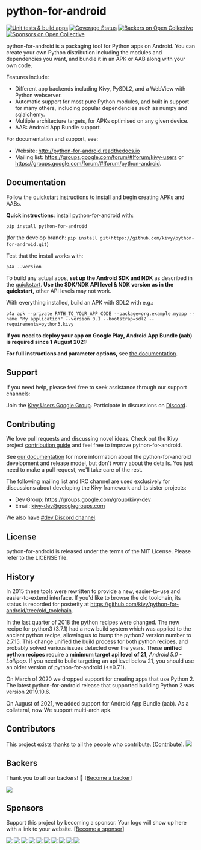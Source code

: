 python-for-android
==================

[![Unit tests & build apps](https://github.com/kivy/python-for-android/workflows/Unit%20tests%20&%20build%20apps/badge.svg?branch=develop)](https://github.com/kivy/python-for-android/actions?query=workflow%3A%22Unit+tests+%26+build+apps%22)
[![Coverage Status](https://coveralls.io/repos/github/kivy/python-for-android/badge.svg?branch=develop&kill_cache=1)](https://coveralls.io/github/kivy/python-for-android?branch=develop)
[![Backers on Open Collective](https://opencollective.com/kivy/backers/badge.svg)](#backers)
[![Sponsors on Open Collective](https://opencollective.com/kivy/sponsors/badge.svg)](#sponsors)

python-for-android is a packaging tool for Python apps on Android. You can
create your own Python distribution including the modules and
dependencies you want, and bundle it in an APK or AAB along with your own code.

Features include:

-  Different app backends including Kivy, PySDL2, and a WebView with
   Python webserver.
-  Automatic support for most pure Python modules, and built in support
   for many others, including popular dependencies such as numpy and
   sqlalchemy.
-  Multiple architecture targets, for APKs optimised on any given
   device.
-  AAB: Android App Bundle support.

For documentation and support, see:

-  Website: http://python-for-android.readthedocs.io
-  Mailing list: https://groups.google.com/forum/#!forum/kivy-users or
   https://groups.google.com/forum/#!forum/python-android.

## Documentation

Follow the [quickstart
instructions](<https://python-for-android.readthedocs.org/en/latest/quickstart/>)
to install and begin creating APKs and AABs.

**Quick instructions**: install python-for-android with:

    pip install python-for-android

(for the develop branch: `pip install git+https://github.com/kivy/python-for-android.git`)

Test that the install works with:

    p4a --version

To build any actual apps, **set up the Android SDK and NDK**
as described in the [quickstart](
<https://python-for-android.readthedocs.org/en/latest/quickstart/#installing-android-sdk>).
**Use the SDK/NDK API level & NDK version as in the quickstart,**
other API levels may not work.

With everything installed, build an APK with SDL2 with e.g.:

    p4a apk --private PATH_TO_YOUR_APP_CODE --package=org.example.myapp --name "My application" --version 0.1 --bootstrap=sdl2 --requirements=python3,kivy

**If you need to deploy your app on Google Play, Android App Bundle (aab) is required since 1 August 2021:**

**For full instructions and parameter options,** see [the
documentation](https://python-for-android.readthedocs.io/en/latest/quickstart/#usage).

## Support

If you need help, please feel free to seek assistance through our support channels:

Join the  [Kivy Users Google Group](https://groups.google.com/group/kivy-users).
Participate in discussions on [Discord](https://chat.kivy.org).


## Contributing

We love pull requests and discussing novel ideas. Check out the Kivy
project [contribution guide](https://kivy.org/doc/stable/contribute.html) and
feel free to improve python-for-android.

See [our
documentation](https://python-for-android.readthedocs.io/en/latest/contribute/)
for more information about the python-for-android development and
release model, but don't worry about the details. You just need to
make a pull request, we'll take care of the rest.

The following mailing list and IRC channel are used exclusively for
discussions about developing the Kivy framework and its sister projects:

-  Dev Group: https://groups.google.com/group/kivy-dev
-  Email: kivy-dev@googlegroups.com

We also have [#dev Discord channel](https://chat.kivy.org/).

## License

python-for-android is released under the terms of the MIT License.
Please refer to the LICENSE file.

## History

In 2015 these tools were rewritten to provide a new, easier-to-use and
easier-to-extend interface. If you'd like to browse the old toolchain, its
status is recorded for posterity at
https://github.com/kivy/python-for-android/tree/old_toolchain.

In the last quarter of 2018 the python recipes were changed. The
new recipe for python3 (3.7.1) had a new build system which was
applied to the ancient python recipe, allowing us to bump the python2
version number to 2.7.15. This change unified the build process for
both python recipes, and probably solved various issues detected over the
years. These **unified python recipes** require a **minimum target api level of 21**,
*Android 5.0 - Lollipop*. If you need to build targeting an
api level below 21, you should use an older version of python-for-android
(<=0.7.1).

On March of 2020 we dropped support for creating apps that use Python 2. The latest
python-for-android release that supported building Python 2 was version 2019.10.6.

On August of 2021, we added support for Android App Bundle (aab). As a collateral,
now We support multi-arch apk.

## Contributors

This project exists thanks to all the people who contribute. [[Contribute](https://kivy.org/doc/stable/contribute.html)].
<a href="https://github.com/kivy/python-for-android/graphs/contributors"><img src="https://opencollective.com/kivy/contributors.svg?width=890&button=false" /></a>


## Backers

Thank you to all our backers! 🙏 [[Become a backer](https://opencollective.com/kivy#backer)]

<a href="https://opencollective.com/kivy#backers" target="_blank"><img src="https://opencollective.com/kivy/backers.svg?width=890"></a>


## Sponsors

Support this project by becoming a sponsor. Your logo will show up here with a link to your website. [[Become a sponsor](https://opencollective.com/kivy#sponsor)]

<a href="https://opencollective.com/kivy/sponsor/0/website" target="_blank"><img src="https://opencollective.com/kivy/sponsor/0/avatar.svg"></a>
<a href="https://opencollective.com/kivy/sponsor/1/website" target="_blank"><img src="https://opencollective.com/kivy/sponsor/1/avatar.svg"></a>
<a href="https://opencollective.com/kivy/sponsor/2/website" target="_blank"><img src="https://opencollective.com/kivy/sponsor/2/avatar.svg"></a>
<a href="https://opencollective.com/kivy/sponsor/3/website" target="_blank"><img src="https://opencollective.com/kivy/sponsor/3/avatar.svg"></a>
<a href="https://opencollective.com/kivy/sponsor/4/website" target="_blank"><img src="https://opencollective.com/kivy/sponsor/4/avatar.svg"></a>
<a href="https://opencollective.com/kivy/sponsor/5/website" target="_blank"><img src="https://opencollective.com/kivy/sponsor/5/avatar.svg"></a>
<a href="https://opencollective.com/kivy/sponsor/6/website" target="_blank"><img src="https://opencollective.com/kivy/sponsor/6/avatar.svg"></a>
<a href="https://opencollective.com/kivy/sponsor/7/website" target="_blank"><img src="https://opencollective.com/kivy/sponsor/7/avatar.svg"></a>
<a href="https://opencollective.com/kivy/sponsor/8/website" target="_blank"><img src="https://opencollective.com/kivy/sponsor/8/avatar.svg"></a>
<a href="https://opencollective.com/kivy/sponsor/9/website" target="_blank"><img src="https://opencollective.com/kivy/sponsor/9/avatar.svg"></a>
